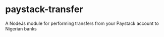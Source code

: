 # paystack-transfer
A NodeJs module for performing transfers from your Paystack account to Nigerian banks
